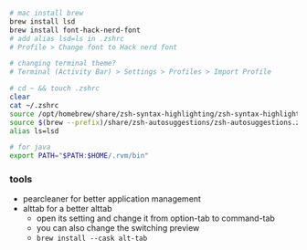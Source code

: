 ```bash
# mac install brew
brew install lsd
brew install font-hack-nerd-font
# add alias lsd=ls in .zshrc
# Profile > Change font to Hack nerd font

# changing terminal theme?
# Terminal (Activity Bar) > Settings > Profiles > Import Profile

# cd ~ && touch .zshrc
clear
cat ~/.zshrc
source /opt/homebrew/share/zsh-syntax-highlighting/zsh-syntax-highlighting.zsh
source $(brew --prefix)/share/zsh-autosuggestions/zsh-autosuggestions.zsh
alias ls=lsd

# for java
export PATH="$PATH:$HOME/.rvm/bin"
```

### tools
- pearcleaner for better application management
- alttab for a better alttab
  - open its setting and change it from option-tab to command-tab
  - you can also change the switching preview
  - `brew install --cask alt-tab` 
